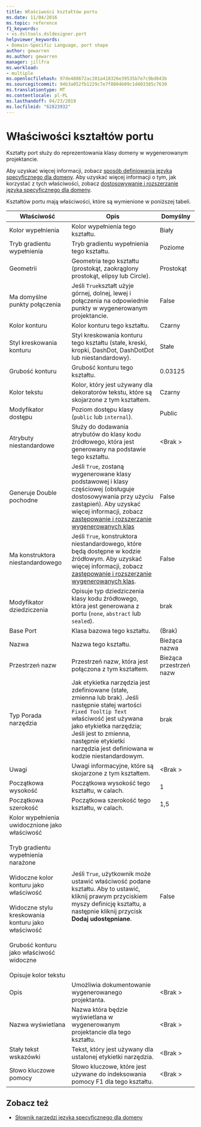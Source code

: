 ```yaml
---
title: Właściwości kształtów portu
ms.date: 11/04/2016
ms.topic: reference
f1_keywords:
- vs.dsltools.dsldesigner.port
helpviewer_keywords:
- Domain-Specific Language, port shape
author: gewarren
ms.author: gewarren
manager: jillfra
ms.workload:
- multiple
ms.openlocfilehash: 97de488672ac201a418326e39535b7e7c9bd643b
ms.sourcegitcommit: 94b3a052fb1229c7e7f8804b09c1d403385c7630
ms.translationtype: MT
ms.contentlocale: pl-PL
ms.lasthandoff: 04/23/2019
ms.locfileid: "62823932"
---
```

# <a name="properties-of-port-shapes"></a>Właściwości kształtów portu
Kształty port służy do reprezentowania klasy domeny w wygenerowanym projektancie.

 Aby uzyskać więcej informacji, zobacz [sposób definiowania języka specyficznego dla domeny](../modeling/how-to-define-a-domain-specific-language.md). Aby uzyskać więcej informacji o tym, jak korzystać z tych właściwości, zobacz [dostosowywanie i rozszerzanie języka specyficznego dla domeny](../modeling/customizing-and-extending-a-domain-specific-language.md).

 Kształtów portu mają właściwości, które są wymienione w poniższej tabeli.

|Właściwość|Opis|Domyślny|
|-|-|-|
|Kolor wypełnienia|Kolor wypełnienia tego kształtu.|Biały|
|Tryb gradientu wypełnienia|Tryb gradientu wypełnienia tego kształtu.|Poziome|
|Geometrii|Geometria tego kształtu (prostokąt, zaokrąglony prostokąt, elipsy lub Circle).|Prostokąt|
|Ma domyślne punkty połączenia|Jeśli `True`kształt użyje górnej, dolnej, lewej i połączenia na odpowiednie punkty w wygenerowanym projektancie.|False|
|Kolor konturu|Kolor konturu tego kształtu.|Czarny|
|Styl kreskowania konturu|Styl kreskowania konturu tego kształtu (stałe, kreski, kropki, DashDot, DashDotDot lub niestandardowy).|Stałe|
|Grubość konturu|Grubość konturu tego kształtu.|0.03125|
|Kolor tekstu|Kolor, który jest używany dla dekoratorów tekstu, które są skojarzone z tym kształtem.|Czarny|
|Modyfikator dostępu|Poziom dostępu klasy (`public` lub `internal`).|Public|
|Atrybuty niestandardowe|Służy do dodawania atrybutów do klasy kodu źródłowego, która jest generowany na podstawie tego kształtu.|\<Brak >|
|Generuje Double pochodne|Jeśli `True`, zostaną wygenerowane klasy podstawowej i klasy częściowej (obsługuje dostosowywania przy użyciu zastąpień). Aby uzyskać więcej informacji, zobacz [zastępowanie i rozszerzanie wygenerowanych klas](../modeling/overriding-and-extending-the-generated-classes.md)|False|
|Ma konstruktora niestandardowego|Jeśli `True`, konstruktora niestandardowego, które będą dostępne w kodzie źródłowym. Aby uzyskać więcej informacji, zobacz [zastępowanie i rozszerzanie wygenerowanych klas](../modeling/overriding-and-extending-the-generated-classes.md).|False|
|Modyfikator dziedziczenia|Opisuje typ dziedziczenia klasy kodu źródłowego, która jest generowana z portu (`none`, `abstract` lub `sealed`).|brak|
|Base Port|Klasa bazowa tego kształtu.|(Brak)|
|Nazwa|Nazwa tego kształtu.|Bieżąca nazwa|
|Przestrzeń nazw|Przestrzeń nazw, która jest połączona z tym kształtem.|Bieżąca przestrzeń nazw|
|Typ Porada narzędzia|Jak etykietka narzędzia jest zdefiniowane (stałe, zmienna lub brak). Jeśli następnie stałej wartości `Fixed Tooltip Text` właściwość jest używana jako etykietka narzędzia; Jeśli jest to zmienna, następnie etykietki narzędzia jest definiowana w kodzie niestandardowym.|brak|
|Uwagi|Uwagi informacyjne, które są skojarzone z tym kształtem.|\<Brak >|
|Początkowa wysokość|Początkowa wysokość tego kształtu, w calach.|1|
|Początkowa szerokość|Początkowa szerokość tego kształtu, w calach.|1,5|
|Kolor wypełnienia uwidocznione jako właściwość<br /><br /> Tryb gradientu wypełnienia narażone<br /><br /> Widoczne kolor konturu jako właściwość<br /><br /> Widoczne stylu kreskowania konturu jako właściwość<br /><br /> Grubość konturu jako właściwość widoczne<br /><br /> Opisuje kolor tekstu|Jeśli `True`, użytkownik może ustawić właściwość podane kształtu. Aby to ustawić, kliknij prawym przyciskiem myszy definicję kształtu, a następnie kliknij przycisk **Dodaj udostępniane**.|False|
|Opis|Umożliwia dokumentowanie wygenerowanego projektanta.|\<Brak >|
|Nazwa wyświetlana|Nazwa która będzie wyświetlana w wygenerowanym projektancie dla tego kształtu.|\<Brak >|
|Stały tekst wskazówki|Tekst, który jest używany dla ustalonej etykietki narzędzia.|\<Brak >|
|Słowo kluczowe pomocy|Słowo kluczowe, które jest używane do indeksowania pomocy F1 dla tego kształtu.|\<Brak >|

## <a name="see-also"></a>Zobacz też

- [Słownik narzędzi języka specyficznego dla domeny](https://msdn.microsoft.com/ca5e84cb-a315-465c-be24-76aa3df276aa)